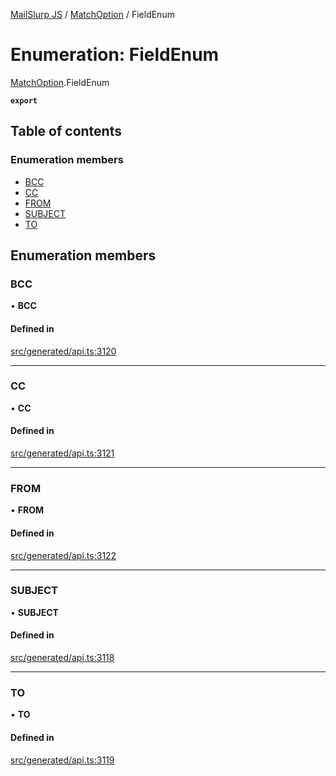 [MailSlurp JS](../README.md) / [MatchOption](../modules/MatchOption.md) / FieldEnum

# Enumeration: FieldEnum

[MatchOption](../modules/MatchOption.md).FieldEnum

**`export`**

## Table of contents

### Enumeration members

- [BCC](MatchOption.FieldEnum.md#bcc)
- [CC](MatchOption.FieldEnum.md#cc)
- [FROM](MatchOption.FieldEnum.md#from)
- [SUBJECT](MatchOption.FieldEnum.md#subject)
- [TO](MatchOption.FieldEnum.md#to)

## Enumeration members

### BCC

• **BCC**

#### Defined in

[src/generated/api.ts:3120](https://github.com/mailslurp/mailslurp-client/blob/004c609/src/generated/api.ts#L3120)

___

### CC

• **CC**

#### Defined in

[src/generated/api.ts:3121](https://github.com/mailslurp/mailslurp-client/blob/004c609/src/generated/api.ts#L3121)

___

### FROM

• **FROM**

#### Defined in

[src/generated/api.ts:3122](https://github.com/mailslurp/mailslurp-client/blob/004c609/src/generated/api.ts#L3122)

___

### SUBJECT

• **SUBJECT**

#### Defined in

[src/generated/api.ts:3118](https://github.com/mailslurp/mailslurp-client/blob/004c609/src/generated/api.ts#L3118)

___

### TO

• **TO**

#### Defined in

[src/generated/api.ts:3119](https://github.com/mailslurp/mailslurp-client/blob/004c609/src/generated/api.ts#L3119)
